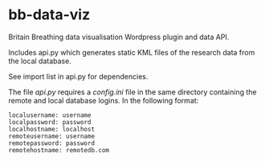 # bb-data-viz

Britain Breathing data visualisation Wordpress plugin and data API.

Includes api.py which generates static KML files of the research data from the local database.

See import list in api.py for dependencies.

The file *api.py* requires a *config.ini* file in the same directory containing the remote and local database logins. In the following format:

<pre>
<code>localusername: username  
localpassword: password  
localhostname: localhost  
remoteusername: username  
remotepassword: password  
remotehostname: remotedb.com</code>
</pre>
